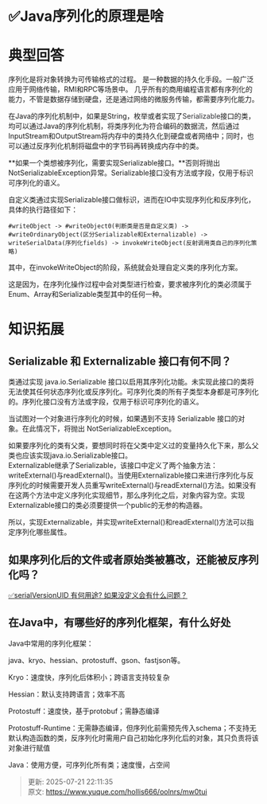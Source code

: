 # ✅Java序列化的原理是啥

# 典型回答


序列化是将对象转换为可传输格式的过程。 是一种数据的持久化手段。一般广泛应用于网络传输，RMI和RPC等场景中。  几乎所有的商用编程语言都有序列化的能力，不管是数据存储到硬盘，还是通过网络的微服务传输，都需要序列化能力。



在Java的序列化机制中，如果是String，枚举或者实现了<font style="color:rgb(47, 48, 52);">Serializable</font>接口的类，均可以通过Java的序列化机制，将类序列化为符合编码的数据流，然后通过InputStream和OutputStream将内存中的类持久化到硬盘或者网络中；同时，也可以通过反序列化机制将磁盘中的字节码再转换成内存中的类。



**如果一个类想被序列化，需要实现Serializable接口。**否则将抛出NotSerializableException异常。Serializable接口没有方法或字段，仅用于标识可序列化的语义。



自定义类通过实现Serializable接口做标识，进而在IO中实现序列化和反序列化，具体的执行路径如下：



`#writeObject -> #writeObject0(判断类是否是自定义类) -> #writeOrdinaryObject(区分Serializable和Externalizable) -> writeSerialData(序列化fields) -> invokeWriteObject(反射调用类自己的序列化策略)`



其中，在invokeWriteObject的阶段，系统就会处理自定义类的序列化方案。



这是因为，在序列化操作过程中会对类型进行检查，要求被序列化的类必须属于Enum、Array和Serializable类型其中的任何一种。

# 知识拓展
## Serializable 和 Externalizable 接口有何不同？
类通过实现 java.io.Serializable 接口以启用其序列化功能。未实现此接口的类将无法使其任何状态序列化或反序列化。可序列化类的所有子类型本身都是可序列化的。序列化接口没有方法或字段，仅用于标识可序列化的语义。

  
当试图对一个对象进行序列化的时候，如果遇到不支持 Serializable 接口的对象。在此情况下，将抛出 NotSerializableException。

  
如果要序列化的类有父类，要想同时将在父类中定义过的变量持久化下来，那么父类也应该实现java.io.Serializable接口。  
Externalizable继承了Serializable，该接口中定义了两个抽象方法：writeExternal()与readExternal()。当使用Externalizable接口来进行序列化与反序列化的时候需要开发人员重写writeExternal()与readExternal()方法。如果没有在这两个方法中定义序列化实现细节，那么序列化之后，对象内容为空。实现Externalizable接口的类必须要提供一个public的无参的构造器。

  
所以，实现Externalizable，并实现writeExternal()和readExternal()方法可以指定序列化哪些属性。

## 如果序列化后的文件或者原始类被篡改，还能被反序列化吗？
[✅serialVersionUID 有何用途? 如果没定义会有什么问题？](https://www.yuque.com/hollis666/oolnrs/yy4icr)



## 在Java中，有哪些好的序列化框架，有什么好处
Java中常用的序列化框架：

  
java、kryo、hessian、protostuff、gson、fastjson等。

  
Kryo：速度快，序列化后体积小；跨语言支持较复杂

  
Hessian：默认支持跨语言；效率不高

  
Protostuff：速度快，基于protobuf；需静态编译

  
Protostuff-Runtime：无需静态编译，但序列化前需预先传入schema；不支持无默认构造函数的类，反序列化时需用户自己初始化序列化后的对象，其只负责将该对象进行赋值

  
Java：使用方便，可序列化所有类；速度慢，占空间  




> 更新: 2025-07-21 22:11:35  
> 原文: <https://www.yuque.com/hollis666/oolnrs/mw0tui>